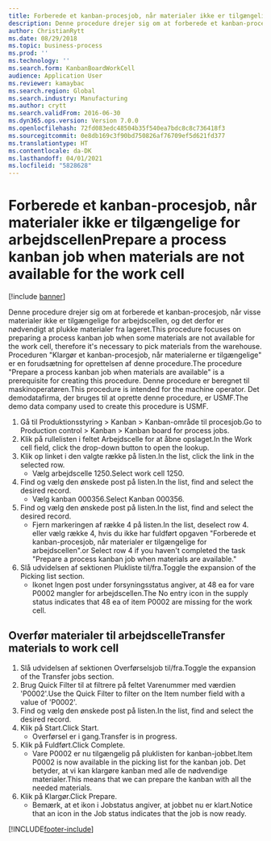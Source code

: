 ```yaml
---
title: Forberede et kanban-procesjob, når materialer ikke er tilgængelige for arbejdscellen
description: Denne procedure drejer sig om at forberede et kanban-procesjob, når visse materialer ikke er tilgængelige for arbejdscellen, og det derfor er nødvendigt at plukke materialer fra lageret.
author: ChristianRytt
ms.date: 08/29/2018
ms.topic: business-process
ms.prod: ''
ms.technology: ''
ms.search.form: KanbanBoardWorkCell
audience: Application User
ms.reviewer: kamaybac
ms.search.region: Global
ms.search.industry: Manufacturing
ms.author: crytt
ms.search.validFrom: 2016-06-30
ms.dyn365.ops.version: Version 7.0.0
ms.openlocfilehash: 72fd083edc48504b35f540ea7bdc8c8c736418f3
ms.sourcegitcommit: 0e8db169c3f90bd750826af76709ef5d621fd377
ms.translationtype: HT
ms.contentlocale: da-DK
ms.lasthandoff: 04/01/2021
ms.locfileid: "5828628"
---
```

# <a name="prepare-a-process-kanban-job-when-materials-are-not-available-for-the-work-cell"></a><span data-ttu-id="edce9-103">Forberede et kanban-procesjob, når materialer ikke er tilgængelige for arbejdscellen</span><span class="sxs-lookup"><span data-stu-id="edce9-103">Prepare a process kanban job when materials are not available for the work cell</span></span>

[!include [banner](../../includes/banner.md)]

<span data-ttu-id="edce9-104">Denne procedure drejer sig om at forberede et kanban-procesjob, når visse materialer ikke er tilgængelige for arbejdscellen, og det derfor er nødvendigt at plukke materialer fra lageret.</span><span class="sxs-lookup"><span data-stu-id="edce9-104">This procedure focuses on preparing a process kanban job when some materials are not available for the work cell, therefore it's necessary to pick materials from the warehouse.</span></span> <span data-ttu-id="edce9-105">Proceduren "Klargør et kanban-procesjob, når materialerne er tilgængelige" er en forudsætning for oprettelsen af denne procedure.</span><span class="sxs-lookup"><span data-stu-id="edce9-105">The procedure "Prepare a process kanban job when materials are available" is a prerequisite for creating this procedure.</span></span> <span data-ttu-id="edce9-106">Denne procedure er beregnet til maskinoperatøren.</span><span class="sxs-lookup"><span data-stu-id="edce9-106">This procedure is intended for the machine operator.</span></span> <span data-ttu-id="edce9-107">Det demodatafirma, der bruges til at oprette denne procedure, er USMF.</span><span class="sxs-lookup"><span data-stu-id="edce9-107">The demo data company used to create this procedure is USMF.</span></span>

1. <span data-ttu-id="edce9-108">Gå til Produktionsstyring > Kanban > Kanban-område til procesjob.</span><span class="sxs-lookup"><span data-stu-id="edce9-108">Go to Production control > Kanban > Kanban board for process jobs.</span></span>
2. <span data-ttu-id="edce9-109">Klik på rullelisten i feltet Arbejdscelle for at åbne opslaget.</span><span class="sxs-lookup"><span data-stu-id="edce9-109">In the Work cell field, click the drop-down button to open the lookup.</span></span>
3. <span data-ttu-id="edce9-110">Klik op linket i den valgte række på listen.</span><span class="sxs-lookup"><span data-stu-id="edce9-110">In the list, click the link in the selected row.</span></span>
    * <span data-ttu-id="edce9-111">Vælg arbejdscelle 1250.</span><span class="sxs-lookup"><span data-stu-id="edce9-111">Select work cell 1250.</span></span>  
4. <span data-ttu-id="edce9-112">Find og vælg den ønskede post på listen.</span><span class="sxs-lookup"><span data-stu-id="edce9-112">In the list, find and select the desired record.</span></span>
    * <span data-ttu-id="edce9-113">Vælg kanban 000356.</span><span class="sxs-lookup"><span data-stu-id="edce9-113">Select Kanban 000356.</span></span>  
5. <span data-ttu-id="edce9-114">Find og vælg den ønskede post på listen.</span><span class="sxs-lookup"><span data-stu-id="edce9-114">In the list, find and select the desired record.</span></span>
    * <span data-ttu-id="edce9-115">Fjern markeringen af række 4 på listen.</span><span class="sxs-lookup"><span data-stu-id="edce9-115">In the list, deselect row 4.</span></span> <span data-ttu-id="edce9-116">eller vælg række 4, hvis du ikke har fuldført opgaven "Forberede et kanban-procesjob, når materialer er tilgængelige for arbejdscellen".</span><span class="sxs-lookup"><span data-stu-id="edce9-116">or Select row 4 if you haven't completed the task "Prepare a process kanban job when materials are available."</span></span>  
6. <span data-ttu-id="edce9-117">Slå udvidelsen af sektionen Plukliste til/fra.</span><span class="sxs-lookup"><span data-stu-id="edce9-117">Toggle the expansion of the Picking list section.</span></span>
    * <span data-ttu-id="edce9-118">Ikonet Ingen post under forsyningsstatus angiver, at 48 ea for vare P0002 mangler for arbejdscellen.</span><span class="sxs-lookup"><span data-stu-id="edce9-118">The No entry icon in the supply status indicates that 48 ea of item P0002 are missing for the work cell.</span></span>  

## <a name="transfer-materials-to-work-cell"></a><span data-ttu-id="edce9-119">Overfør materialer til arbejdscelle</span><span class="sxs-lookup"><span data-stu-id="edce9-119">Transfer materials to work cell</span></span>
1. <span data-ttu-id="edce9-120">Slå udvidelsen af sektionen Overførselsjob til/fra.</span><span class="sxs-lookup"><span data-stu-id="edce9-120">Toggle the expansion of the Transfer jobs section.</span></span>
2. <span data-ttu-id="edce9-121">Brug Quick Filter til at filtrere på feltet Varenummer med værdien 'P0002'.</span><span class="sxs-lookup"><span data-stu-id="edce9-121">Use the Quick Filter to filter on the Item number field with a value of 'P0002'.</span></span>
3. <span data-ttu-id="edce9-122">Find og vælg den ønskede post på listen.</span><span class="sxs-lookup"><span data-stu-id="edce9-122">In the list, find and select the desired record.</span></span>
4. <span data-ttu-id="edce9-123">Klik på Start.</span><span class="sxs-lookup"><span data-stu-id="edce9-123">Click Start.</span></span>
    * <span data-ttu-id="edce9-124">Overførsel er i gang.</span><span class="sxs-lookup"><span data-stu-id="edce9-124">Transfer is in progress.</span></span>  
5. <span data-ttu-id="edce9-125">Klik på Fuldført.</span><span class="sxs-lookup"><span data-stu-id="edce9-125">Click Complete.</span></span>
    * <span data-ttu-id="edce9-126">Vare P0002 er nu tilgængelig på pluklisten for kanban-jobbet.</span><span class="sxs-lookup"><span data-stu-id="edce9-126">Item P0002 is now available in the picking list for the kanban job.</span></span> <span data-ttu-id="edce9-127">Det betyder, at vi kan klargøre kanban med alle de nødvendige materialer.</span><span class="sxs-lookup"><span data-stu-id="edce9-127">This means that we can prepare the kanban with all the needed materials.</span></span>  
6. <span data-ttu-id="edce9-128">Klik på Klargør.</span><span class="sxs-lookup"><span data-stu-id="edce9-128">Click Prepare.</span></span>
    * <span data-ttu-id="edce9-129">Bemærk, at et ikon i Jobstatus angiver, at jobbet nu er klart.</span><span class="sxs-lookup"><span data-stu-id="edce9-129">Notice that an icon in the Job status indicates that the job is now ready.</span></span>  



[!INCLUDE[footer-include](../../../includes/footer-banner.md)]